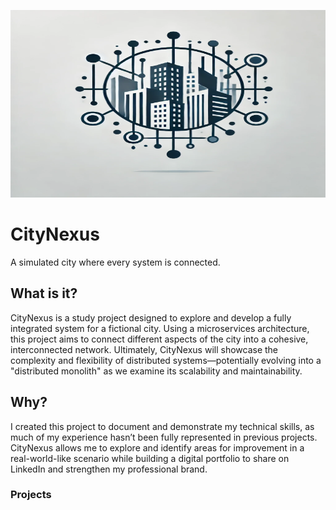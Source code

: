 <p align="center">
<img src="./image.webp" height="300" width="600" >

</p>

# CityNexus

A simulated city where every system is connected.

## What is it?

CityNexus is a study project designed to explore and develop a fully integrated system for a fictional city. Using a microservices architecture, this project aims to connect different aspects of the city into a cohesive, interconnected network. Ultimately, CityNexus will showcase the complexity and flexibility of distributed systems—potentially evolving into a "distributed monolith" as we examine its scalability and maintainability.

## Why?

I created this project to document and demonstrate my technical skills, as much of my experience hasn’t been fully represented in previous projects. CityNexus allows me to explore and identify areas for improvement in a real-world-like scenario while building a digital portfolio to share on LinkedIn and strengthen my professional brand.

### Projects
